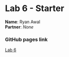 # Lab 6 - Starter

__Name__: Ryan Awal <br>
__Partner__: _None_ <br>

### GitHub pages link

[Lab 6](https://ryanawal12.github.io/Lab6_Starter/)
